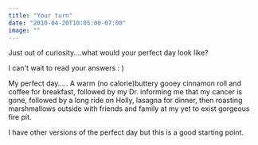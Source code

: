 ```yaml
---
title: "Your turn"
date: "2010-04-20T10:05:00-07:00"
image: ""
---
```


Just out of curiosity....what would your perfect day look like?

I can't wait to read your answers : )

My perfect day..... A warm (no calorie)buttery gooey cinnamon roll and coffee for breakfast, followed by my Dr. informing me that my cancer is gone, followed by a long ride on Holly, lasagna for dinner, then roasting marshmallows outside with friends and family at my yet to exist gorgeous fire pit.

I have other versions of the perfect day but this is a good starting point.